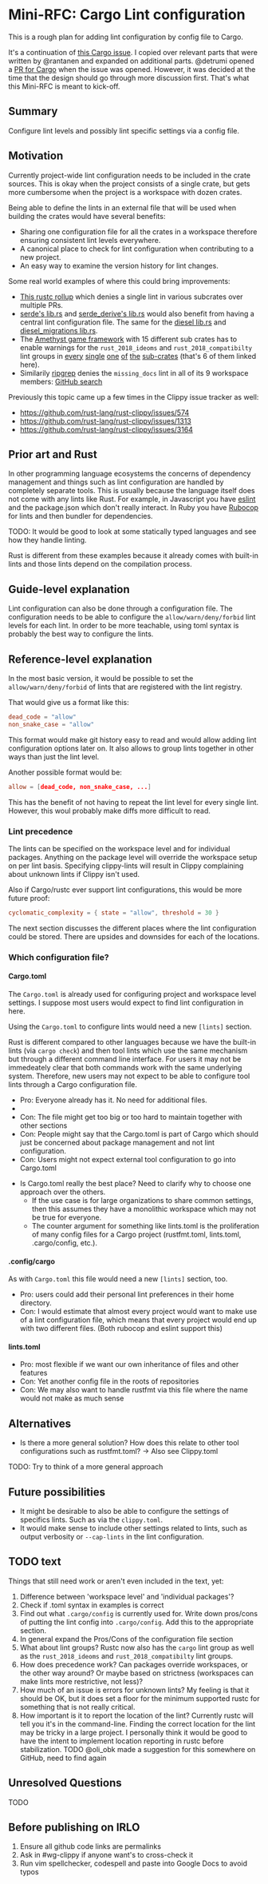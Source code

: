 # Mini-RFC: Cargo Lint configuration

This is a rough plan for adding lint configuration by config file to Cargo.

It's a continuation of [this Cargo issue][that_issue]. I copied over relevant parts
that were written by @rantanen and expanded on additional parts. @detrumi opened
a [PR for Cargo][detrumi_pr] when the issue was opened. However, it was decided
at the time that the design should go through more discussion first. That's what
this Mini-RFC is meant to kick-off.

## Summary

Configure lint levels and possibly lint specific settings via a config file.

## Motivation

Currently project-wide lint configuration needs to be included in the crate
sources. This is okay when the project consists of a single crate, but gets
more cumbersome when the project is a workspace with dozen crates.

Being able to define the lints in an external file that will be used when
building the crates would have several benefits:

 * Sharing one configuration file for all the crates in a workspace therefore
   ensuring consistent lint levels everywhere.
 * A canonical place to check for lint configuration when contributing to a new
   project.
 * An easy way to examine the version history for lint changes.

Some real world examples of where this could bring improvements:

* [This rustc rollup][rollup] which denies a single lint in various subcrates
  over multiple PRs.
* [serde's lib.rs][ex_serde] and [serde_derive's lib.rs][ex_serde2] would also
  benefit from having a central lint configuration file. The same for the
  [diesel lib.rs][ex_diesel] and [diesel_migrations lib.rs][ex_diesel2].
* The [Amethyst game framework][amethyst] with 15 different sub crates has to
  enable warnings for the `rust_2018_ideoms` and `rust_2018_compatibilty` lint
  groups in [every][am_1] [single][am_2] [one][am_3] [of][am_4] [the][am_5]
  [sub-crates][am_6] (that's 6 of them linked here).
* Similarily [ripgrep][ripgrep] denies the `missing_docs` lint in all of its 9
  workspace members: [GitHub search][ripgrep_search]

Previously this topic came up a few times in the Clippy issue tracker as well:

* https://github.com/rust-lang/rust-clippy/issues/574
* https://github.com/rust-lang/rust-clippy/issues/1313
* https://github.com/rust-lang/rust-clippy/issues/3164

## Prior art and Rust

In other programming language ecosystems the concerns of dependency management
and things such as lint configuration are handled by completely separate tools.
This is usually because the language itself does not come with any lints like
Rust. For example, in Javascript you have [eslint][eslint] and the package.json
which don't really interact. In Ruby you have [Rubocop][rubocop] for lints and
then bundler for dependencies.

TODO: It would be good to look at some statically typed languages and see how they handle linting.

Rust is different from these examples because it already comes with built-in
lints and those lints depend on the compilation process.

## Guide-level explanation

Lint configuration can also be done through a configuration file.  The
configuration needs to be able to configure the `allow/warn/deny/forbid` lint
levels for each lint. In order to be more teachable, using toml syntax is
probably the best way to configure the lints. 


## Reference-level explanation

In the most basic version, it would be possible to set the
`allow/warn/deny/forbid` of lints that are registered with the lint registry.

That would give us a format like this:

```toml
dead_code = "allow"
non_snake_case = "allow"
```

This format would make git history easy to read and would allow adding lint
configuration options later on. It also allows to group lints together in other
ways than just the lint level.

Another possible format would be:

```toml
allow = [dead_code, non_snake_case, ...]
```

This has the benefit of not having to repeat the lint level for every single
lint. However, this woul probably make diffs more difficult to read.

### Lint precedence

The lints can be specified on the workspace level and for individual packages.
Anything on the package level will override the workspace setup on per lint
basis. Specifying clippy-lints will result in Clippy complaining about unknown
lints if Clippy isn't used.

Also if Cargo/rustc ever support lint configurations, this would be more future proof:

```toml
cyclomatic_complexity = { state = "allow", threshold = 30 }
```

The next section discusses the different places where the lint configuration
could be stored. There are upsides and downsides for each of the locations.

### Which configuration file?

#### Cargo.toml

The `Cargo.toml` is already used for configuring project and workspace level
settings. I suppose most users would expect to find lint configuration in here. 

Using the `Cargo.toml` to configure lints would need a new `[lints]` section.


Rust is different compared to other languages because we have the built-in lints
(via `cargo check`) and then tool lints which use the same mechanism but through
a different command line interface. For users it may not be immedeately clear that
both commands work with the same underlying system. Therefore, new users may not
expect to be able to configure tool lints through a Cargo configuration file.

- Pro: Everyone already has it. No need for additional files.
- 
- Con: The file might get too big or too hard to maintain together with other sections
- Con: People might say that the Cargo.toml is part of Cargo which should just be concerned about package management and not lint configuration.
- Con: Users might not expect external tool configuration to go into Cargo.toml

* Is Cargo.toml really the best place? Need to clarify why to choose one approach over the others.
  * If the use case is for large organizations to share common settings, then this assumes they have a monolithic workspace which may not be true for everyone.
  * The counter argument for something like lints.toml is the proliferation of many config files for a Cargo project (rustfmt.toml, lints.toml, .cargo/config, etc.).
  
#### .config/cargo

As with `Cargo.toml` this file would need a new `[lints]` section, too. 

- Pro: users could add their personal lint preferences in their home directory.
- Con: I would estimate that almost every project would want to make use of a lint configuration file, which means that every project would end up with two different files.
(Both rubocop and eslint support this)


#### lints.toml

- Pro: most flexible if we want our own inheritance of files and other features
- Con: Yet another config file in the roots of repositories
- Con: We may also want to handle rustfmt via this file where the name would not make as much sense

## Alternatives


* Is there a more general solution? How does this relate to other tool configurations such as rustfmt.toml?
-> Also see Clippy.toml

TODO: Try to think of a more general approach


## Future possibilities

* It might be desirable to also be able to configure the settings of specifics lints. Such as via the `clippy.toml`.
* It would make sense to include other settings related to lints, such as output verbosity or `--cap-lints` in the lint configuration.

## TODO text

Things that still need work or aren't even included in the text, yet:

1. Difference between 'workspace level' and 'individual packages'?
1. Check if .toml syntax in examples is correct
1. Find out what `.cargo/config` is currently used for. Write down pros/cons of putting the lint config into `.cargo/config`. Add this to the appropriate section.
1. In general expand the Pros/Cons of the configuration file section
1. What about lint groups? Rustc now also has the `cargo` lint group as well as the
   `rust_2018_ideoms` and `rust_2018_compatibilty` lint groups.
1. How does precedence work? Can packages override workspaces, or the other way around? Or maybe based on strictness (workspaces can make lints more restrictive, not less)?
1. How much of an issue is errors for unknown lints? My feeling is that it
   should be OK, but it does set a floor for the minimum supported rustc for
   something that is not really critical.
1. How important is it to report the location of the lint? Currently rustc will
   tell you it's in the command-line. Finding the correct location for the lint
   may be tricky in a large project. I personally think it would be good to have
   the intent to implement location reporting in rustc before stabilization.
   TODO @oli_obk made a suggestion for this somewhere on GitHub, need to find again

## Unresolved Questions

TODO

## Before publishing on IRLO

1. Ensure all github code links are permalinks
1. Ask in #wg-clippy if anyone want's to cross-check it
1. Run vim spellchecker, codespell and paste into Google Docs to avoid typos

[that_issue]: https://github.com/rust-lang/cargo/issues/5034
[ex_serde]: https://github.com/serde-rs/serde/blob/5c24f0f0f300c7bd21bad5b097f6f1919de8477c/serde/src/lib.rs#L87-L134
[ex_serde2]: https://github.com/serde-rs/serde/blob/5c24f0f0f300c7bd21bad5b097f6f1919de8477c/serde_derive/src/lib.rs#L18-L49
[ex_diesel]: https://github.com/diesel-rs/diesel/blob/59aa49b65713df8d666991b37f5e18011f3671d5/diesel/src/lib.rs#L132-L170
[ex_diesel2]: https://github.com/diesel-rs/diesel/blob/36078014717d6c2fb0d03d2a10d19177c06ed86d/diesel_migrations/src/lib.rs#L1-L21
[rollup]: https://github.com/rust-lang/rust/pull/52268
[eslint]: https://eslint.org/docs/user-guide/getting-started#configuration
[rubocop]: https://docs.rubocop.org/en/latest/basic_usage/
[amethyst]: https://github.com/amethyst/amethyst
[am_1]: https://github.com/amethyst/amethyst/blob/8e7f06a9bca8b60664855cac12dd74be7ddc0c82/amethyst_derive/src/lib.rs#L2
[am_2]: https://github.com/amethyst/amethyst/blob/8e7f06a9bca8b60664855cac12dd74be7ddc0c82/amethyst_animation/src/lib.rs#L48
[am_3]: https://github.com/amethyst/amethyst/blob/8e7f06a9bca8b60664855cac12dd74be7ddc0c82/amethyst_assets/src/lib.rs#L10
[am_4]: https://github.com/amethyst/amethyst/blob/8e7f06a9bca8b60664855cac12dd74be7ddc0c82/amethyst_audio/src/lib.rs#L1
[am_5]: https://github.com/amethyst/amethyst/blob/8e7f06a9bca8b60664855cac12dd74be7ddc0c82/amethyst_config/src/lib.rs#L6
[am_6]: https://github.com/amethyst/amethyst/blob/8e7f06a9bca8b60664855cac12dd74be7ddc0c82/amethyst_controls/src/lib.rs#L3
[ripgrep]: https://github.com/BurntSushi/ripgrep
[ripgrep_search]: https://github.com/BurntSushi/ripgrep/search?q=missing_docs&unscoped_q=missing_docs
[detrumi_pr]: https://github.com/rust-lang/cargo/pull/5728
